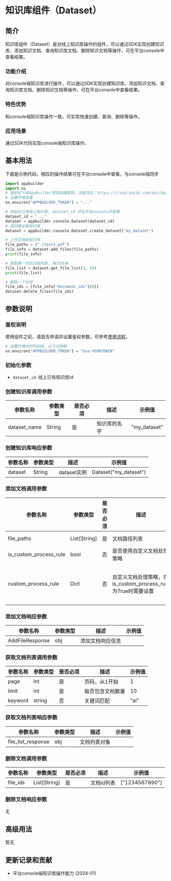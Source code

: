 # 知识库组件（Dataset） 

## 简介
知识库组件（Dataset）是对线上知识库操作的组件，可以通过SDK实现创建知识库、添加知识文档、查询知识库文档、删除知识文档等操作，可在平台console中查看结果。

### 功能介绍
对console端知识库进行操作，可以通过SDK实现创建知识库、添加知识文档、查询知识库文档、删除知识文档等操作，可在平台console中查看结果。

### 特色优势
和console端知识库操作一致，可实现快速创建、查询、删除等操作。

### 应用场景
通过SDK代码实现console端知识库操作。

## 基本用法
下面是示例代码，相应的操作结果可在平台console中查看，与console端同步
```python
import appbuilder
import os
# 请前往千帆AppBuilder官网创建密钥，流程详见：https://cloud.baidu.com/doc/AppBuilder/s/Olq6grrt6#1%E3%80%81%E5%88%9B%E5%BB%BA%E5%AF%86%E9%92%A5
# 设置环境变量
os.environ["APPBUILDER_TOKEN"] = "..."

# 初始化已有线上知识库, dataset_id 可在平台console中查看
dataset_id = "..."
dataset = appbuilder.console.Dataset(dataset_id)
# 或创建全新知识库
dataset = appbuilder.console.Dataset.create_dataset("my_dataset")

# 上传文档到知识库
file_paths = ["./test1.pdf"]
file_info = dataset.add_files(file_paths)
print(file_info)

# 获取第一页的文档列表, 每页10条
file_list = dataset.get_file_list(1, 10)
print(file_list)

# 删除一个文档
file_ids = [file_info["document_ids"][0]]
dataset.delete_files(file_ids)

```

## 参数说明

### 鉴权说明
使用组件之前，请首先申请并设置鉴权参数，可参考[使用流程](https://cloud.baidu.com/doc/AppBuilder/s/Olq6grrt6#1%E3%80%81%E5%88%9B%E5%BB%BA%E5%AF%86%E9%92%A5)。
```python
# 设置环境中的TOKEN，以下示例略
os.environ["APPBUILDER_TOKEN"] = "bce-YOURTOKEN"
```

### 初始化参数
- `dataset_id`: 线上已有知识库id

### 创建知识库调用参数
| 参数名称         |参数类型 |是否必须 | 描述    |示例值|
|--------------|--------|--------|-------|------|
| dataset_name |String  |是 | 知识库的名字|"my_dataset"|
### 创建知识库响应参数
| 参数名称    |参数类型 | 描述        | 示例值                   |
|---------|--------|-----------|-----------------------|
| dataset |String  | dataset实例 | Dataset("my_dataset") |
### 添加文档调用参数
| 参数名称         | 参数类型     | 是否必须 | 描述                                          | 示例值 |
|--------------|----------|------|---------------------------------------------|-----|
| file_paths     | List[String] | 是    | 文档路径列表                                      | ["./path1", "./path2"] |
| is_custom_process_rule     | bool     | 否    | 是否使用自定义文档处理策略                               | True|
| custom_process_rule     | Dict     | 否    | 自定义文档处理策略，在is_custom_process_rule为True时需要设置 | {"separators":["。", "，"], "target_length": 300, "overlap_rate": 0.3} |

### 添加文档响应参数
| 参数名称     | 参数类型 | 描述       | 示例值                   |
|----------|------|----------|-----------------------|
| AddFileResponse | obj  | 添加文档响应信息 | |

### 获取文档列表调用参数
| 参数名称    | 参数类型   | 是否必须 | 描述    | 示例值  |
|---------|--------|------|-------|------|
| page    | int    | 是    | 页码，从1开始 | 1    |
| limit   | int    | 是    | 每页包含文档数量 | 10   |
| keyword | string | 否    | 关键词匹配 | "ai" |
### 获取文档列表响应参数
| 参数名称               | 参数类型 | 描述     | 示例值                |
|--------------------|------|--------|--------------------|
| file_list_response | obj  | 文档列表对象 | |
### 删除文档调用参数
| 参数名称         |参数类型 |是否必须 | 描述    | 示例值            |
|--------------|--------|--------|-------|----------------|
| file_ids       |List[String]  |是 | 文档id列表| ["1234567890"] |
### 删除文档响应参数
无


## 高级用法
暂无


## 更新记录和贡献
* 平台console端知识库操作能力 (2024-01)
